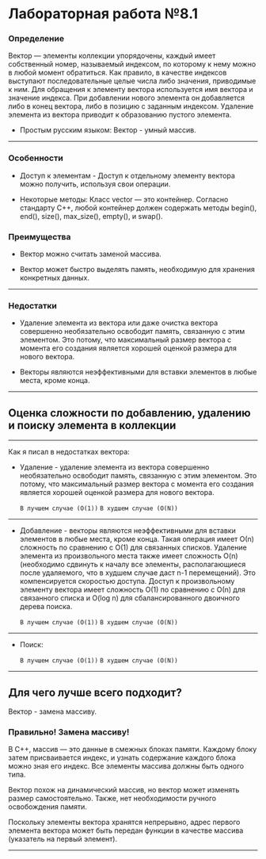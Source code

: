 # Лабораторная работа №8.1

### Определение
Вектор — элементы коллекции упорядочены, каждый имеет собственный номер, называемый индексом, по которому к нему можно в любой момент обратиться. Как правило, в качестве индексов выступают последовательные целые числа либо значения, приводимые к ним. Для обращения к элементу вектора используется имя вектора и значение индекса. При добавлении нового элемента он добавляется либо в конец вектора, либо в позицию с заданным индексом. Удаление элемента из вектора приводит к образованию пустого элемента.
- Простым русским языком: Вектор - умный массив.
***

### Особенности
 - Доступ к элементам - Доступ к отдельному элементу вектора можно получить, используя свои операции.
  
 - Некоторые методы: Класс vector — это контейнер. Согласно стандарту C++, любой контейнер должен содержать методы begin(), end(), size(), max_size(), empty(), и swap(). 

### Преимущества
- Вектор можно считать заменой массива.
  
- Вектор может быстро выделять память, необходимую для хранения конкретных данных.
***

### Недостатки
- Удаление элемента из вектора или даже очистка вектора совершенно необязательно освободит память, связанную с этим элементом. Это потому, что максимальный размер вектора с момента его создания является хорошей оценкой размера для нового вектора.
  
- Векторы являются неэффективными для вставки элементов в любые места, кроме конца.
***

## Оценка сложности по добавлению, удалению и поиску элемента в коллекции
***

Как я писал в недостатках вектора:

- Удаление - удаление элемента из вектора совершенно необязательно освободит память, связанную с этим элементом. Это потому, что максимальный размер вектора с момента его создания является хорошей оценкой размера для нового вектора. 
    
    `В лучшем случае (O(1))` 
    `В худшем случае (O(N))`
***
- Добавление - векторы являются неэффективными для вставки элементов в любые места, кроме конца. Такая операция имеет О(n) сложность по сравнению с O(1) для связанных списков. Удаление элемента из произвольного места также имеет сложность O(n) (необходимо сдвинуть к началу все элементы, располагающиеся после удаляемого, что в худшем случае даст n-1 перемещений). Это компенсируется скоростью доступа. Доступ к произвольному элементу вектора имеет сложность O(1) по сравнению с О(n) для связанного списка и O(log n) для сбалансированного двоичного дерева поиска.

    `В лучшем случае (O(1))` 
    `В худшем случае (O(N))`
***
  
- Поиск:

    `В лучшем случае (O(1))` 
    `В худшем случае (O(N))`
***

## Для чего лучше всего подходит? 

Вектор - замена массиву.

### Правильно! Замена массиву!

В C++, массив — это данные в смежных блоках памяти. Каждому блоку затем присваивается индекс, и узнать содержание каждого блока можно зная его индекс. Все элементы массива должны быть одного типа.

Вектор похож на динамический массив, но вектор может изменять размер самостоятельно. Также, нет необходимости ручного освобождения памяти.

Поскольку элементы вектора хранятся непрерывно, адрес первого элемента вектора может быть передан функции в качестве массива (указатель на первый элемент).
***
